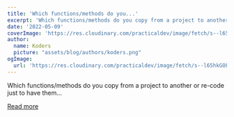```yaml
---
title: 'Which functions/methods do you...'
excerpt: 'Which functions/methods do you copy from a project to another or re-code just to have them...'
date: '2022-05-09'
coverImage: 'https://res.cloudinary.com/practicaldev/image/fetch/s--l65hkGOF--/c_imagga_scale,f_auto,fl_progressive,h_420,q_auto,w_1000/https://dev-to-uploads.s3.amazonaws.com/uploads/articles/qnanadsnnnagad43r25j.png'
author:
  name: Koders
  picture: "assets/blog/authors/koders.png"
ogImage:
  url: 'https://res.cloudinary.com/practicaldev/image/fetch/s--l65hkGOF--/c_imagga_scale,f_auto,fl_progressive,h_420,q_auto,w_1000/https://dev-to-uploads.s3.amazonaws.com/uploads/articles/qnanadsnnnagad43r25j.png'
---
```


Which functions/methods do you copy from a project to another or re-code just to have them...

[Read more](https://dev.to/joelbonetr/which-functionsmethods-do-you-484m)
